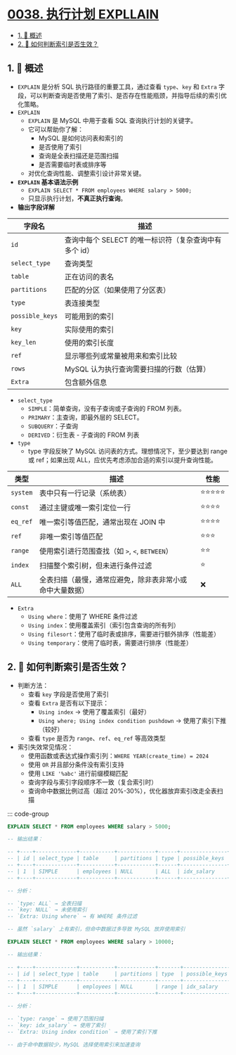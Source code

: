 # [0038. 执行计划 EXPLLAIN](https://github.com/tnotesjs/TNotes.sql/tree/main/notes/0038.%20%E6%89%A7%E8%A1%8C%E8%AE%A1%E5%88%92%20EXPLLAIN)

<!-- region:toc -->

- [1. 📝 概述](#1--概述)
- [2. 🤔 如何判断索引是否生效？](#2--如何判断索引是否生效)

<!-- endregion:toc -->

## 1. 📝 概述

- `EXPLAIN` 是分析 SQL 执行路径的重要工具，通过查看 `type`、`key` 和 `Extra` 字段，可以判断查询是否使用了索引、是否存在性能瓶颈，并指导后续的索引优化策略。
- `EXPLAIN`
  - `EXPLAIN` 是 MySQL 中用于查看 SQL 查询执行计划的关键字。
  - 它可以帮助你了解：
    - MySQL 是如何访问表和索引的
    - 是否使用了索引
    - 查询是全表扫描还是范围扫描
    - 是否需要临时表或排序等
  - 对优化查询性能、调整索引设计非常关键。
- **`EXPLAIN` 基本语法示例**
  - `EXPLAIN SELECT * FROM employees WHERE salary > 5000;`
  - 只显示执行计划，**不真正执行查询**。
- **输出字段详解**

| 字段名          | 描述                                                  |
| --------------- | ----------------------------------------------------- |
| `id`            | 查询中每个 SELECT 的唯一标识符（复杂查询中有多个 id） |
| `select_type`   | 查询类型                                              |
| `table`         | 正在访问的表名                                        |
| `partitions`    | 匹配的分区（如果使用了分区表）                        |
| `type`          | 表连接类型                                            |
| `possible_keys` | 可能用到的索引                                        |
| `key`           | 实际使用的索引                                        |
| `key_len`       | 使用的索引长度                                        |
| `ref`           | 显示哪些列或常量被用来和索引比较                      |
| `rows`          | MySQL 认为执行查询需要扫描的行数（估算）              |
| `Extra`         | 包含额外信息                                          |

- `select_type`
  - `SIMPLE`：简单查询，没有子查询或子查询的 FROM 列表。
  - `PRIMARY`：主查询，即最外层的 SELECT。
  - `SUBQUERY`：子查询
  - `DERIVED`：衍生表 - 子查询的 FROM 列表
- `type`
  - type 字段反映了 MySQL 访问表的方式。理想情况下，至少要达到 range 或 ref；如果出现 ALL，应优先考虑添加合适的索引以提升查询性能。

| 类型 | 描述 | 性能 |
| --- | --- | --- |
| `system` | 表中只有一行记录（系统表） | ⭐⭐⭐⭐⭐ |
| `const` | 通过主键或唯一索引定位一行 | ⭐⭐⭐⭐ |
| `eq_ref` | 唯一索引等值匹配，通常出现在 JOIN 中 | ⭐⭐⭐⭐ |
| `ref` | 非唯一索引等值匹配 | ⭐⭐⭐ |
| `range` | 使用索引进行范围查找（如 `>`, `<`, `BETWEEN`） | ⭐⭐ |
| `index` | 扫描整个索引树，但未进行条件过滤 | ⭐ |
| `ALL` | 全表扫描（最慢，通常应避免，除非表非常小或命中大量数据） | ❌ |

- `Extra`
  - `Using where`：使用了 WHERE 条件过滤
  - `Using index`：使用覆盖索引（索引包含查询的所有列）
  - `Using filesort`：使用了临时表或排序，需要进行额外排序（性能差）
  - `Using temporary`：使用了临时表，需要进行排序（性能差）

## 2. 🤔 如何判断索引是否生效？

- 判断方法：
  - 查看 `key` 字段是否使用了索引
  - 查看 `Extra` 是否有以下提示：
    - `Using index` → 使用了覆盖索引（最好）
    - `Using where; Using index condition pushdown` → 使用了索引下推（较好）
  - 查看 `type` 是否为 `range`、`ref`、`eq_ref` 等高效类型
- 索引失效常见情况：
  - 使用函数或表达式操作索引列：`WHERE YEAR(create_time) = 2024`
  - 使用 `OR` 并且部分条件没有索引支持
  - 使用 `LIKE '%abc'` 进行前缀模糊匹配
  - 查询字段与索引字段顺序不一致（复合索引时）
  - 查询命中数据比例过高（超过 20%-30%），优化器放弃索引改走全表扫描

::: code-group

```sql [走全表扫描]
EXPLAIN SELECT * FROM employees WHERE salary > 5000;

-- 输出结果：

-- +----+-------------+-----------+------------+------+---------------+------+---------+------+------+----------+-------------+
-- | id | select_type | table     | partitions | type | possible_keys | key  | key_len | ref  | rows | filtered | Extra       |
-- +----+-------------+-----------+------------+------+---------------+------+---------+------+------+----------+-------------+
-- | 1  | SIMPLE      | employees | NULL       | ALL  | idx_salary    | NULL | NULL    | NULL | 1000 |   100.00 | Using where |
-- +----+-------------+-----------+------------+------+---------------+------+---------+------+------+----------+-------------+

-- 分析：

-- `type: ALL` → 全表扫描
-- `key: NULL` → 未使用索引
-- `Extra: Using where` → 有 WHERE 条件过滤

-- 虽然 `salary` 上有索引，但命中数据过多导致 MySQL 放弃使用索引
```

```sql [走索引]
EXPLAIN SELECT * FROM employees WHERE salary > 10000;

-- 输出结果：

-- +----+-------------+-----------+------------+-------+---------------+--------------+---------+------+------+----------+-----------------------+
-- | id | select_type | table     | partitions | type  | possible_keys | key          | key_len | ref  | rows | filtered | Extra                 |
-- +----+-------------+-----------+------------+-------+---------------+--------------+---------+------+------+----------+-----------------------+
-- | 1  | SIMPLE      | employees | NULL       | range | idx_salary    | idx_salary   | 5       | NULL |  100 |   100.00 | Using index condition |
-- +----+-------------+-----------+------------+-------+---------------+--------------+---------+------+------+----------+-----------------------+

-- 分析：

-- `type: range` → 使用了范围扫描
-- `key: idx_salary` → 使用了索引
-- `Extra: Using index condition` → 使用了索引下推

-- 由于命中数据较少，MySQL 选择使用索引来加速查询
```
